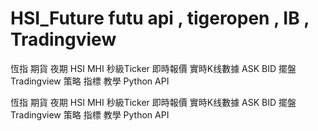 # HSI_Future futu api , tigeropen , IB , Tradingview
恆指 期貨 夜期 HSI MHI 秒級Ticker 即時報價 實時K线數據 ASK BID 擺盤 Tradingview 策略 指標 教學 Python API

恆指 期貨 夜期 HSI MHI
秒級Ticker 即時報價 實時K线數據 ASK BID 擺盤 Tradingview 策略 指標 教學 Python API
